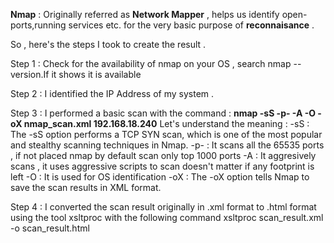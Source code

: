 **Nmap** : Originally referred as **Network Mapper** , helps us identify open-ports,running services etc. for the very basic purpose of **reconnaisance** . 

So , here's the steps I took to create the result .

Step 1 : Check for the availability of nmap on your OS , search
         nmap --version.If it shows it is available

Step 2 : I identified the IP Address of my system . 

Step 3 : I performed a basic scan with the command : 
         **nmap -sS -p- -A -O -oX nmap_scan.xml 192.168.18.240** 
         Let's understand the meaning :
         -sS : The -sS option performs a TCP SYN scan, which is one of the most popular and stealthy scanning techniques in Nmap. 
         -p- : It scans all the 65535 ports , if not placed nmap by default scan only top 1000 ports
         -A : It aggresively scans , it uses aggressive scripts to scan doesn't matter if any footprint is left
         -O : It is used for OS identification
         -oX : The -oX option tells Nmap to save the scan results in XML format.

Step 4 : I converted the scan result originally in .xml format to .html format using the tool xsltproc with the following command
         xsltproc scan_result.xml -o scan_result.html
